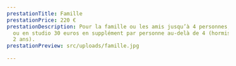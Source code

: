 ```yaml
---
prestationTitle: Famille
prestationPrice: 220 €
prestationDescription: Pour la famille ou les amis jusqu’à 4 personnes, en extérieur
  ou en studio 30 euros en supplément par personne au-delà de 4 (hormis enfant jusqu’à
  2 ans).
prestationPreview: src/uploads/famille.jpg

---
```


